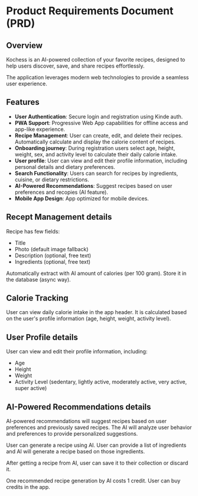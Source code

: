 # Product Requirements Document (PRD)

## Overview

Kochess is an AI-powered collection of your favorite recipes, designed to help users discover, save, and share recipes effortlessly.

The application leverages modern web technologies to provide a seamless user experience.

## Features

- **User Authentication**: Secure login and registration using Kinde auth.
- **PWA Support**: Progressive Web App capabilities for offline access and app-like experience.
- **Recipe Management**: User can create, edit, and delete their recipes. Automatically calculate and display the calorie content of recipes.
- **Onboarding journey**: During registration users select age, height, weight, sex, and activity level to calculate their daily calorie intake.
- **User profile**: User can view and edit their profile information, including personal details and dietary preferences.
- **Search Functionality**: Users can search for recipes by ingredients, cuisine, or dietary restrictions.
- **AI-Powered Recommendations**: Suggest recipes based on user preferences and recopies (AI feature).
- **Mobile App Design**: App optimized for mobile devices.

## Recept Management details

Recipe has few fields:

- Title
- Photo (default image fallback)
- Description (optional, free text)
- Ingredients (optional, free text)

Automatically extract with AI amount of calories (per 100 gram). Store it in the database (async way).

## Calorie Tracking

User can view daily calorie intake in the app header. It is calculated based on the user's profile information (age, height, weight, activity level).

## User Profile details

User can view and edit their profile information, including:

- Age
- Height
- Weight
- Activity Level (sedentary, lightly active, moderately active, very active, super active)

## AI-Powered Recommendations details

AI-powered recommendations will suggest recipes based on user preferences and previously saved recipes. The AI will analyze user behavior and preferences to provide personalized suggestions.

User can generate a recipe using AI. User can provide a list of ingredients and AI will generate a recipe based on those ingredients.

After getting a recipe from AI, user can save it to their collection or discard it.

One recommended recipe generation by AI costs 1 credit. User can buy credits in the app.
